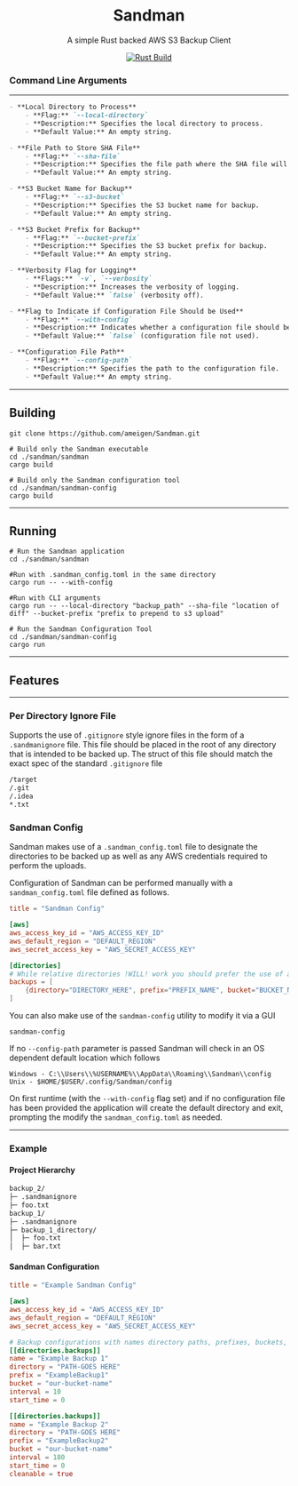 <div align="center">

# Sandman
A simple Rust backed AWS S3 Backup Client

[![Rust Build](https://github.com/ameigen/Sandman/actions/workflows/rust.yml/badge.svg)](https://github.com/ameigen/Sandman/actions/workflows/rust.yml)
</div>

<div align="left">

### Command Line Arguments

----
```markdown
- **Local Directory to Process**
    - **Flag:** `--local-directory`
    - **Description:** Specifies the local directory to process.
    - **Default Value:** An empty string.

- **File Path to Store SHA File**
    - **Flag:** `--sha-file`
    - **Description:** Specifies the file path where the SHA file will be stored.
    - **Default Value:** An empty string.

- **S3 Bucket Name for Backup**
    - **Flag:** `--s3-bucket`
    - **Description:** Specifies the S3 bucket name for backup.
    - **Default Value:** An empty string.

- **S3 Bucket Prefix for Backup**
    - **Flag:** `--bucket-prefix`
    - **Description:** Specifies the S3 bucket prefix for backup.
    - **Default Value:** An empty string.

- **Verbosity Flag for Logging**
    - **Flags:** `-v`, `--verbosity`
    - **Description:** Increases the verbosity of logging.
    - **Default Value:** `false` (verbosity off).

- **Flag to Indicate if Configuration File Should be Used**
    - **Flag:** `--with-config`
    - **Description:** Indicates whether a configuration file should be used.
    - **Default Value:** `false` (configuration file not used).

- **Configuration File Path**
    - **Flag:** `--config-path`
    - **Description:** Specifies the path to the configuration file.
    - **Default Value:** An empty string.
```
---
## Building

```shell
git clone https://github.com/ameigen/Sandman.git

# Build only the Sandman executable
cd ./sandman/sandman
cargo build

# Build only the Sandman configuration tool
cd ./sandman/sandman-config
cargo build
```


---
## Running

```shell
# Run the Sandman application
cd ./sandman/sandman

#Run with .sandman_config.toml in the same directory
cargo run -- --with-config

#Run with CLI arguments
cargo run -- --local-directory "backup_path" --sha-file "location of diff" --bucket-prefix "prefix to prepend to s3 upload"

# Run the Sandman Configuration Tool
cd ./sandman/sandman-config
cargo run
```
---
## Features

---

### Per Directory Ignore File

Supports the use of `.gitignore` style ignore files in the form of a `.sandmanignore` file. This file should be placed
in the root of any directory that is intended to be backed up. The struct of this file should match the exact spec of
the standard `.gitignore` file

```markdown
/target
/.git
/.idea
*.txt
```

### Sandman Config

Sandman makes use of a `.sandman_config.toml` file to designate the directories to be backed up as well as any AWS
credentials required to perform the uploads.

Configuration of Sandman can be performed manually with a `sandman_config.toml` file defined as follows.


```toml
title = "Sandman Config"

[aws]
aws_access_key_id = "AWS_ACCESS_KEY_ID"
aws_default_region = "DEFAULT_REGION"
aws_secret_access_key = "AWS_SECRET_ACCESS_KEY"

[directories]
# While relative directories !WILL! work you should prefer the use of absolute directories
backups = [
    {directory="DIRECTORY_HERE", prefix="PREFIX_NAME", bucket="BUCKET_NAME"},
]

```

You can also make use of the `sandman-config` utility to modify it via a GUI
```shell
sandman-config
```
If no `--config-path` parameter is passed Sandman will check in an OS dependent default location which follows
```
Windows - C:\\Users\\%USERNAME%\\AppData\\Roaming\\Sandman\\config
Unix - $HOME/$USER/.config/Sandman/config
```

On first runtime (with the `--with-config` flag set) and if no configuration file has been provided the application will create the default directory and
exit, prompting the modify the `sandman_config.toml` as needed.

---
</div>

### Example

#### Project Hierarchy
```markdown
backup_2/
├─ .sandmanignore
├─ foo.txt
backup_1/
├─ .sandmanignore
├─ backup_1_directory/
│  ├─ foo.txt
│  ├─ bar.txt
```

#### Sandman Configuration
```toml
title = "Example Sandman Config"

[aws]
aws_access_key_id = "AWS_ACCESS_KEY_ID"
aws_default_region = "DEFAULT_REGION"
aws_secret_access_key = "AWS_SECRET_ACCESS_KEY"

# Backup configurations with names directory paths, prefixes, buckets, intervals, and start times.
[[directories.backups]]
name = "Example Backup 1"
directory = "PATH-GOES HERE"
prefix = "ExampleBackup1"
bucket = "our-bucket-name"
interval = 10
start_time = 0

[[directories.backups]]
name = "Example Backup 2"
directory = "PATH-GOES HERE"
prefix = "ExampleBackup2"
bucket = "our-bucket-name"
interval = 180
start_time = 0
cleanable = true
```